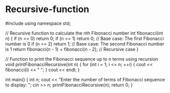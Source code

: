 # Recursive-function
#include <iostream>
using namespace std;

// Recursive function to calculate the nth Fibonacci number
int fibonacci(int n) {
    if (n <= 0) return 0;
    if (n == 1) return 0;  // Base case: The first Fibonacci number is 0
    if (n == 2) return 1;  // Base case: The second Fibonacci number is 1
    return fibonacci(n - 1) + fibonacci(n - 2);  // Recursive case
}

// Function to print the Fibonacci sequence up to n terms using recursion
void printFibonacciRecursive(int n) {
    for (int i = 1; i <= n; ++i) {
        cout << fibonacci(i) << " ";
    }
    cout << endl;
}

int main() {
    int n;
    cout << "Enter the number of terms of Fibonacci sequence to display: ";
    cin >> n;
    printFibonacciRecursive(n);
    return 0;
}
